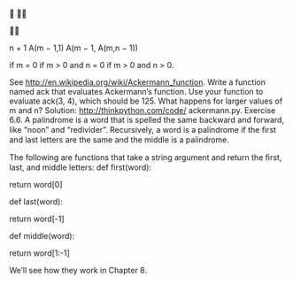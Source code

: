  



n + 1 A(m − 1,1) A(m − 1, A(m,n − 1))

if m = 0 if m > 0 and n = 0 if m > 0 and n > 0.

See http://en.wikipedia.org/wiki/Ackermann_function. Write a function named ack that evaluates Ackermann’s function. Use your function to evaluate ack(3, 4), which should be 125. What happens for larger values of m and n? Solution: http://thinkpython.com/code/ ackermann.py. Exercise 6.6. A palindrome is a word that is spelled the same backward and forward, like “noon” and “redivider”. Recursively, a word is a palindrome if the ﬁrst and last letters are the same and the middle is a palindrome.

The following are functions that take a string argument and return the ﬁrst, last, and middle letters: def first(word):

return word[0]

def last(word):

return word[-1]

def middle(word):

return word[1:-1]

We’ll see how they work in Chapter 8.
